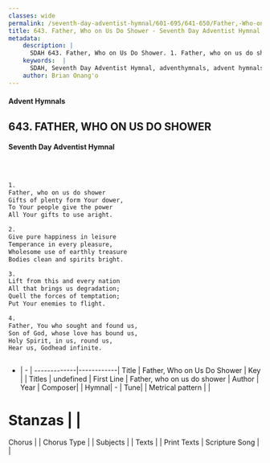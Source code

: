 ```yaml
---
classes: wide
permalink: /seventh-day-adventist-hymnal/601-695/641-650/Father,-Who-on-Us-Do-Shower/
title: 643. Father, Who on Us Do Shower - Seventh Day Adventist Hymnal
metadata:
    description: |
      SDAH 643. Father, Who on Us Do Shower. 1. Father, who on us do shower Gifts of plenty form Your dower, To Your people give the power All Your gifts to use aright.
    keywords:  |
      SDAH, Seventh Day Adventist Hymnal, adventhymnals, advent hymnals, Father, Who on Us Do Shower, Father, who on us do shower 
    author: Brian Onang'o
---
```


#### Advent Hymnals
## 643. FATHER, WHO ON US DO SHOWER
#### Seventh Day Adventist Hymnal

```txt



1.
Father, who on us do shower
Gifts of plenty form Your dower,
To Your people give the power
All Your gifts to use aright.

2.
Give pure happiness in leisure
Temperance in every pleasure,
Wholesome use of earthly treasure
Bodies clean and spirits bright.

3.
Lift from this and every nation
All that brings us degradation;
Quell the forces of temptation;
Put Your enemies to flight.

4.
Father, You who sought and found us,
Son of God, whose love has bound us,
Holy Spirit, in us, round us,
Hear us, Godhead infinite.



```

- |   -  |
-------------|------------|
Title | Father, Who on Us Do Shower |
Key |  |
Titles | undefined |
First Line | Father, who on us do shower |
Author | 
Year | 
Composer|  |
Hymnal|  - |
Tune|  |
Metrical pattern | |
# Stanzas |  |
Chorus |  |
Chorus Type |  |
Subjects |  |
Texts |  |
Print Texts | 
Scripture Song |  |
  

